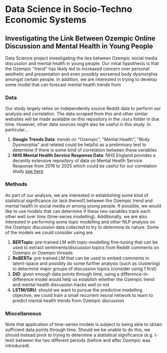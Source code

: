 # Data Science in Socio-Techno Economic Systems
## Investigating the Link Between Ozempic Online Discussion and Mental Health in Young People

Data Science project investigating the ties between Ozempic social media discussion and mental health in young people. Our initial hypothesis is that the Ozempic "trend" has likely led to increased concern over personal aesthetic and presentation and even possibly worsened body dysmorphia amongst certain people. In addition, we are interested in trying to develop some model that can forecast mental health trends from 

### Data

Our study largely relies on independently source Reddit data to perform our analysis and correlation. The data scraped from this and other similar websites will be made available on this repository in the `/data` folder in due time. However, other data sources might also be useful in this study. In particular...

1. **Google Trends Data**: trends on "Ozempic", "Mental Health", "Body Dysmorphia" and related could be helpful as a preliminary test to determine if there is some kind of correlation between these variables
2. **NHS Mental Health Service Response Data**: NHS England provides a decently extensive repository of data on Mental Health Service Response from 2016 to 2025 which could be useful for our correlation study [see here](https://digital.nhs.uk/data-and-information/publications/statistical/mental-health-services-monthly-statistics)

### Methods

As part of our analysis, we are interested in establishing some kind of statistical significance (or lack thereof) between the Ozempic trend and mental health in social media or among young people. If possible, we would like to use models that can determine if these two variables track each other well over time (time-series modelling). Additionally, we are also interested in performing some topic modelling and other NLP analysis on the Ozempic discussion data collected to try to determine its nature. Some of the models we could consider using are

1. **BERTopic**: pre-trained LM with topic-modelling fine-tuning that can be used to extract sentiments/discussion topics from Reddit comments on Ozempic or Ozempic threads
2. **RoBERTa**: pre-trained LM that can be used to embed comments in latent-space and possibly do some further analysis (such as clustering) to determine major groups of discussion topics (consider using 1 first)
3. **DiD**: given enough data points through time, using a difference-in-difference model would help us establish whether the Ozempic trend and mental health discussion tracks well or not
4. **LSTM/GRU**: should we want to pursue the predictive modelling objective, we could train a small recurrent neural network to learn to predict mental health trends from Ozempic discussion 

### Miscellaneous

Note that application of time-series models is subject to being able to obtain sufficient data points through time. Should we be unable to do this, we should instead pivot to trying to determine a statistical significance (e.g. t-test) between the two different periods (before and after Ozempic was introduced).
